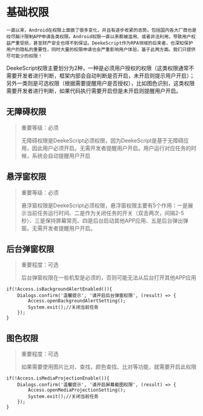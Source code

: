 # 基础权限

`一直以来，Android在权限上面做了很多变化，并且有逐步收紧的态势。包括国内各大厂商也是绞尽脑汁限制APP申请各类权限。Android权限一直以来都被滥用、或者非法利用，导致用户权益严重受损，甚至财产安全也得不到保证。DeekeScript作为RPA领域的后来者，也深知保护用户的隐私的重要性，同时大量的权限申请也会严重影响用户体验，基于此两方面。我们只提供尽可能少的权限！`

DeekeScript权限主要划分为2种，一种是必须用户授权的权限（这类权限通常不需要开发者进行判断，框架内部会自动判断是否开启，未开启则提示用户开启）；另外一类则是可选权限（根据需要提醒用户是否授权），比如图色识别，这类权限需要开发者进行判断，如果代码执行需要开启但是未开启则提醒用户开启。

## 无障碍权限
> 重要等级：必须
>
> 无障碍权限是DeekeScript必须权限，因为DeekeScript是基于无障碍应用，因此用户必须开启。无需开发者提醒用户开启。用户运行对应任务的时候，系统会自动提醒用户开启

## 悬浮窗权限
> 重要等级：必须
>
> 悬浮窗权限是DeekeScript必须权限，悬浮窗权限主要有5个作用：一是展示当前任务运行时间、二是作为关闭任务的开关（双击两次，间隔2-5秒）、三是保持屏幕常亮、四是后台启动其他APP应用、五是后台弹出弹窗。无需开发者提醒用户开启。

## 后台弹窗权限
> 重要程度：可选
>
> 后台弹窗权限在一些机型是必须的，否则可能无法从后台打开其他APP应用

```
if(!Access.isBackgroundAlertEnabled()){
    Dialogs.confirm('温馨提示', '请开启后台弹窗权限', (result) => {
        Access.openBackgroundAlertSetting();
        System.exit();//关闭当前任务    
    });
}
```

## 图色权限
> 重要程度：可选
>
> 如果需要使用图片比对、查找，颜色查找、比对等功能，就需要开启此权限

```
if(!Access.isMediaProjectionEnable()){
    Dialogs.confirm('温馨提示', '请开启屏幕截图权限', (result) => {
        Access.openMediaProjectionSetting();
        System.exit();//关闭当前任务    
    });
}
```
